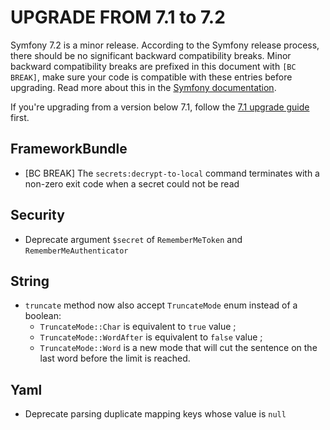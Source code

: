UPGRADE FROM 7.1 to 7.2
=======================

Symfony 7.2 is a minor release. According to the Symfony release process, there should be no significant
backward compatibility breaks. Minor backward compatibility breaks are prefixed in this document with
`[BC BREAK]`, make sure your code is compatible with these entries before upgrading.
Read more about this in the [Symfony documentation](https://symfony.com/doc/7.2/setup/upgrade_minor.html).

If you're upgrading from a version below 7.1, follow the [7.1 upgrade guide](UPGRADE-7.1.md) first.

FrameworkBundle
---------------

 * [BC BREAK] The `secrets:decrypt-to-local` command terminates with a non-zero exit code when a secret could not be read

Security
--------

 * Deprecate argument `$secret` of `RememberMeToken` and `RememberMeAuthenticator`

String
------

 * `truncate` method now also accept `TruncateMode` enum instead of a boolean:
   * `TruncateMode::Char` is equivalent to `true` value ;
   * `TruncateMode::WordAfter` is equivalent to `false` value ;
   * `TruncateMode::Word` is a new mode that will cut the sentence on the last word before the limit is reached.

Yaml
----

 * Deprecate parsing duplicate mapping keys whose value is `null`
